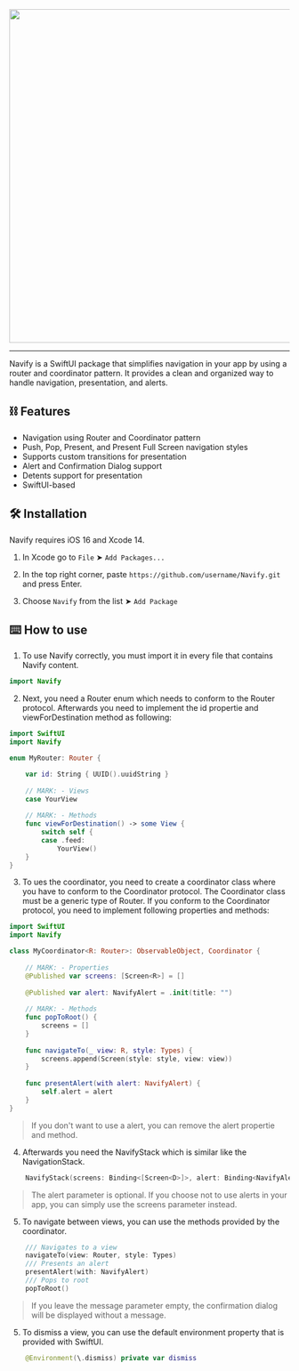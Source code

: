 <div align="center">
  <img src="https://user-images.githubusercontent.com/26815443/232783649-896a94cf-7fb0-49c7-a0b2-4ac5a85862f6.png" width="600"/>
</div>

--------

Navify is a SwiftUI package that simplifies navigation in your app by using a router and coordinator pattern. It provides a clean and organized way to handle navigation, presentation, and alerts.

## ⛓️ Features

- Navigation using Router and Coordinator pattern
- Push, Pop, Present, and Present Full Screen navigation styles
- Supports custom transitions for presentation
- Alert and Confirmation Dialog support
- Detents support for presentation
- SwiftUI-based


## 🛠 Installation

Navify requires iOS 16 and Xcode 14.

1. In Xcode go to `File` ➤ `Add Packages...`

2. In the top right corner, paste `https://github.com/username/Navify.git` and press Enter.

3. Choose `Navify` from the list ➤ `Add Package`

## ⌨️ How to use

1. To use Navify correctly, you must import it in every file that contains Navify content.
```swift
import Navify
```

2. Next, you need a Router enum which needs to conform to the Router protocol. Afterwards you need to implement the id propertie and viewForDestination method as following:

```swift
import SwiftUI
import Navify

enum MyRouter: Router {

    var id: String { UUID().uuidString }
    
    // MARK: - Views
    case YourView
    
    // MARK: - Methods
    func viewForDestination() -> some View {
        switch self {
        case .feed:
            YourView()
    }
}
```
3. To ues the coordinator, you need to create a coordinator class where you have to conform to the Coordinator protocol. The Coordinator class must be a generic type of Router. If you conform to the Coordinator protocol, you need to implement following properties and methods:

```swift
import SwiftUI
import Navify

class MyCoordinator<R: Router>: ObservableObject, Coordinator {
    
    // MARK: - Properties
    @Published var screens: [Screen<R>] = []
    
    @Published var alert: NavifyAlert = .init(title: "")
    
    // MARK: - Methods
    func popToRoot() {
        screens = []
    }
    
    func navigateTo(_ view: R, style: Types) {
        screens.append(Screen(style: style, view: view))
    }
    
    func presentAlert(with alert: NavifyAlert) {
        self.alert = alert
    }
}
```
> If you don't want to use a alert, you can remove the alert propertie and method.

4. Afterwards you need the NavifyStack which is similar like the NavigationStack.

```swift
	NavifyStack(screens: Binding<[Screen<D>]>, alert: Binding<NavifyAlert>, content: () -> Content)
```
> The alert parameter is optional. If you choose not to use alerts in your app, you can simply use the screens parameter instead.

5. To navigate between views, you can use the methods provided by the coordinator.

```swift
    /// Navigates to a view
    navigateTo(view: Router, style: Types)
    /// Presents an alert
    presentAlert(with: NavifyAlert)
    /// Pops to root
    popToRoot()
```
> If you leave the message parameter empty, the confirmation dialog will be displayed without a message.

5. To dismiss a view, you can use the default environment property that is provided with SwiftUI.

```swift
    @Environment(\.dismiss) private var dismiss
  
```


